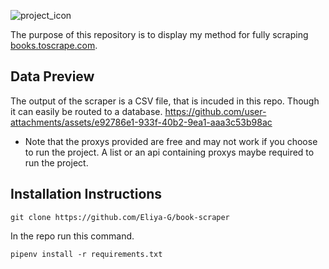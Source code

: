 ![project_icon](https://raw.githubusercontent.com/Eliya-G/book-scraper/refs/heads/main/.gitihub_assets/scrapping_icon.png)

The purpose of this repository is to display my method for fully scraping [books.toscrape.com](https://books.toscrape.com/).

## Data Preview
The output of the scraper is a CSV file, that is incuded in this repo. Though it can easily be routed to a database.
https://github.com/user-attachments/assets/e92786e1-933f-40b2-9ea1-aaa3c53b98ac

- Note that the proxys provided are free and may not work if you choose to run the project. A list or an api containing proxys maybe required to run the project.

## Installation Instructions

```
git clone https://github.com/Eliya-G/book-scraper
```
In the repo run this command.
```
pipenv install -r requirements.txt
```




